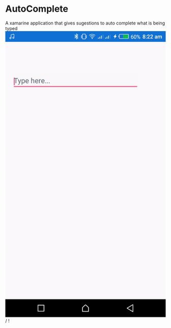 # AutoComplete
A xamarine application that gives sugestions to auto complete what is being typed
![ Alt text](ezgif.com-gif-maker.gif) / ! [](ezgif.com-gif-maker.gif)
